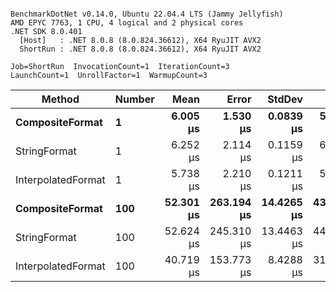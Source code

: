 ```

BenchmarkDotNet v0.14.0, Ubuntu 22.04.4 LTS (Jammy Jellyfish)
AMD EPYC 7763, 1 CPU, 4 logical and 2 physical cores
.NET SDK 8.0.401
  [Host]   : .NET 8.0.8 (8.0.824.36612), X64 RyuJIT AVX2
  ShortRun : .NET 8.0.8 (8.0.824.36612), X64 RyuJIT AVX2

Job=ShortRun  InvocationCount=1  IterationCount=3  
LaunchCount=1  UnrollFactor=1  WarmupCount=3  

```
| Method             | Number | Mean      | Error      | StdDev     | Min       | Max       | Allocated |
|------------------- |------- |----------:|-----------:|-----------:|----------:|----------:|----------:|
| **CompositeFormat**    | **1**      |  **6.005 μs** |   **1.530 μs** |  **0.0839 μs** |  **5.952 μs** |  **6.101 μs** |     **872 B** |
| StringFormat       | 1      |  6.252 μs |   2.114 μs |  0.1159 μs |  6.162 μs |  6.383 μs |     896 B |
| InterpolatedFormat | 1      |  5.738 μs |   2.210 μs |  0.1211 μs |  5.601 μs |  5.831 μs |     872 B |
| **CompositeFormat**    | **100**    | **52.301 μs** | **263.194 μs** | **14.4265 μs** | **43.961 μs** | **68.959 μs** |   **14336 B** |
| StringFormat       | 100    | 52.624 μs | 245.310 μs | 13.4463 μs | 44.542 μs | 68.146 μs |   16736 B |
| InterpolatedFormat | 100    | 40.719 μs | 153.773 μs |  8.4288 μs | 31.218 μs | 47.298 μs |   14336 B |
